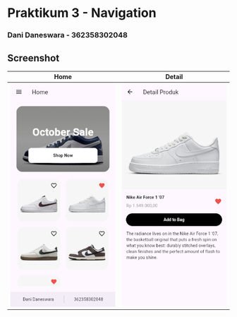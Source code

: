 # Praktikum 3 - Navigation

### Dani Daneswara - 362358302048

## Screenshot
| Home | Detail |
|:----:|:------:|
| ![home](images/home.png) | ![detail](images/detail.png) |

